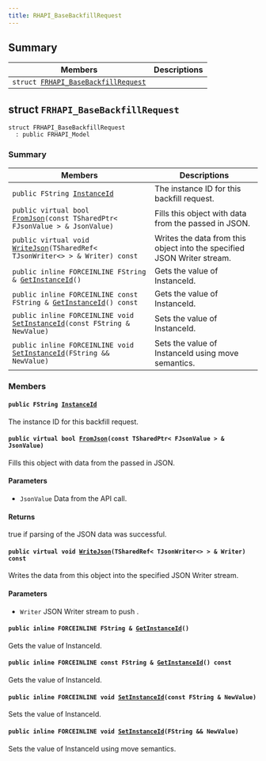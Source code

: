 ```yaml
---
title: RHAPI_BaseBackfillRequest
---
```


## Summary

 Members                        | Descriptions                                
--------------------------------|---------------------------------------------
`struct `[`FRHAPI_BaseBackfillRequest`](#structFRHAPI__BaseBackfillRequest) | 

## struct `FRHAPI_BaseBackfillRequest` <a id="structFRHAPI__BaseBackfillRequest"></a>

```
struct FRHAPI_BaseBackfillRequest
  : public FRHAPI_Model
```

### Summary

 Members                        | Descriptions                                
--------------------------------|---------------------------------------------
`public FString `[`InstanceId`](#structFRHAPI__BaseBackfillRequest_1adee922d59de20684afd702734bd49d34) | The instance ID for this backfill request.
`public virtual bool `[`FromJson`](#structFRHAPI__BaseBackfillRequest_1ae65b5a518beebf34a2b398621c5804ae)`(const TSharedPtr< FJsonValue > & JsonValue)` | Fills this object with data from the passed in JSON.
`public virtual void `[`WriteJson`](#structFRHAPI__BaseBackfillRequest_1aeb672106356025b94d30c6b4bfc09cef)`(TSharedRef< TJsonWriter<> > & Writer) const` | Writes the data from this object into the specified JSON Writer stream.
`public inline FORCEINLINE FString & `[`GetInstanceId`](#structFRHAPI__BaseBackfillRequest_1aff0e20b2a7c35470e01c3edd2aef8466)`()` | Gets the value of InstanceId.
`public inline FORCEINLINE const FString & `[`GetInstanceId`](#structFRHAPI__BaseBackfillRequest_1a1d9eadaa9c9f801da7f6bdf8e325535a)`() const` | Gets the value of InstanceId.
`public inline FORCEINLINE void `[`SetInstanceId`](#structFRHAPI__BaseBackfillRequest_1a57fc7bc887813271ceb43170e259e93e)`(const FString & NewValue)` | Sets the value of InstanceId.
`public inline FORCEINLINE void `[`SetInstanceId`](#structFRHAPI__BaseBackfillRequest_1a0a6b9b742859a80c428117314502eb19)`(FString && NewValue)` | Sets the value of InstanceId using move semantics.

### Members

#### `public FString `[`InstanceId`](#structFRHAPI__BaseBackfillRequest_1adee922d59de20684afd702734bd49d34) <a id="structFRHAPI__BaseBackfillRequest_1adee922d59de20684afd702734bd49d34"></a>

The instance ID for this backfill request.

#### `public virtual bool `[`FromJson`](#structFRHAPI__BaseBackfillRequest_1ae65b5a518beebf34a2b398621c5804ae)`(const TSharedPtr< FJsonValue > & JsonValue)` <a id="structFRHAPI__BaseBackfillRequest_1ae65b5a518beebf34a2b398621c5804ae"></a>

Fills this object with data from the passed in JSON.

#### Parameters
* `JsonValue` Data from the API call.

#### Returns
true if parsing of the JSON data was successful.

#### `public virtual void `[`WriteJson`](#structFRHAPI__BaseBackfillRequest_1aeb672106356025b94d30c6b4bfc09cef)`(TSharedRef< TJsonWriter<> > & Writer) const` <a id="structFRHAPI__BaseBackfillRequest_1aeb672106356025b94d30c6b4bfc09cef"></a>

Writes the data from this object into the specified JSON Writer stream.

#### Parameters
* `Writer` JSON Writer stream to push .

#### `public inline FORCEINLINE FString & `[`GetInstanceId`](#structFRHAPI__BaseBackfillRequest_1aff0e20b2a7c35470e01c3edd2aef8466)`()` <a id="structFRHAPI__BaseBackfillRequest_1aff0e20b2a7c35470e01c3edd2aef8466"></a>

Gets the value of InstanceId.

#### `public inline FORCEINLINE const FString & `[`GetInstanceId`](#structFRHAPI__BaseBackfillRequest_1a1d9eadaa9c9f801da7f6bdf8e325535a)`() const` <a id="structFRHAPI__BaseBackfillRequest_1a1d9eadaa9c9f801da7f6bdf8e325535a"></a>

Gets the value of InstanceId.

#### `public inline FORCEINLINE void `[`SetInstanceId`](#structFRHAPI__BaseBackfillRequest_1a57fc7bc887813271ceb43170e259e93e)`(const FString & NewValue)` <a id="structFRHAPI__BaseBackfillRequest_1a57fc7bc887813271ceb43170e259e93e"></a>

Sets the value of InstanceId.

#### `public inline FORCEINLINE void `[`SetInstanceId`](#structFRHAPI__BaseBackfillRequest_1a0a6b9b742859a80c428117314502eb19)`(FString && NewValue)` <a id="structFRHAPI__BaseBackfillRequest_1a0a6b9b742859a80c428117314502eb19"></a>

Sets the value of InstanceId using move semantics.

